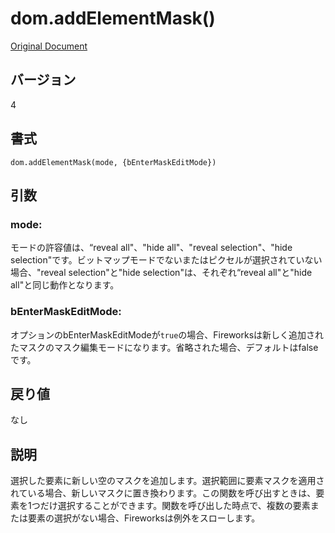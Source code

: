 # dom.addElementMask()

[Original Document](http://help.adobe.com/en_US/fireworks/cs/extend/WS5b3ccc516d4fbf351e63e3d1183c94856c-7fca.html)

## バージョン

4

## 書式

```
dom.addElementMask(mode, {bEnterMaskEditMode})
```

## 引数

### mode:

モードの許容値は、“reveal all"、"hide all"、"reveal selection"、"hide selection"です。ビットマップモードでないまたはピクセルが選択されていない場合、"reveal selection"と"hide selection"は、それぞれ“reveal all"と"hide all"と同じ動作となります。

### bEnterMaskEditMode:

オプションのbEnterMaskEditModeが```true```の場合、Fireworksは新しく追加されたマスクのマスク編集モードになります。省略された場合、デフォルトはfalseです。

## 戻り値

なし

## 説明

選択した要素に新しい空のマスクを追加します。選択範囲に要素マスクを適用されている場合、新しいマスクに置き換わります。この関数を呼び出すときは、要素を1つだけ選択することができます。関数を呼び出した時点で、複数の要素または要素の選択がない場合、Fireworksは例外をスローします。
